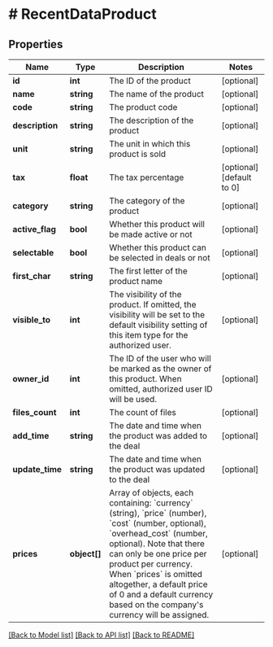 # # RecentDataProduct

## Properties

Name | Type | Description | Notes
------------ | ------------- | ------------- | -------------
**id** | **int** | The ID of the product | [optional]
**name** | **string** | The name of the product | [optional]
**code** | **string** | The product code | [optional]
**description** | **string** | The description of the product | [optional]
**unit** | **string** | The unit in which this product is sold | [optional]
**tax** | **float** | The tax percentage | [optional] [default to 0]
**category** | **string** | The category of the product | [optional]
**active_flag** | **bool** | Whether this product will be made active or not | [optional]
**selectable** | **bool** | Whether this product can be selected in deals or not | [optional]
**first_char** | **string** | The first letter of the product name | [optional]
**visible_to** | **int** | The visibility of the product. If omitted, the visibility will be set to the default visibility setting of this item type for the authorized user. | [optional]
**owner_id** | **int** | The ID of the user who will be marked as the owner of this product. When omitted, authorized user ID will be used. | [optional]
**files_count** | **int** | The count of files | [optional]
**add_time** | **string** | The date and time when the product was added to the deal | [optional]
**update_time** | **string** | The date and time when the product was updated to the deal | [optional]
**prices** | **object[]** | Array of objects, each containing: &#x60;currency&#x60; (string), &#x60;price&#x60; (number), &#x60;cost&#x60; (number, optional), &#x60;overhead_cost&#x60; (number, optional). Note that there can only be one price per product per currency. When &#x60;prices&#x60; is omitted altogether, a default price of 0 and a default currency based on the company&#39;s currency will be assigned. | [optional]

[[Back to Model list]](../README.md#documentation-for-models) [[Back to API list]](../README.md#documentation-for-api-endpoints) [[Back to README]](../README.md)
